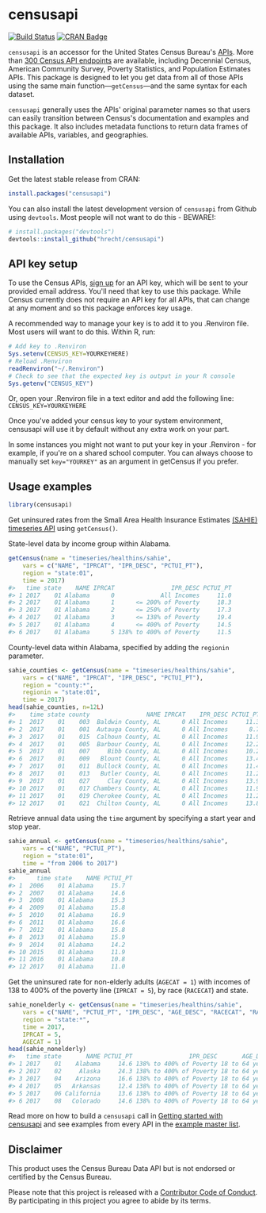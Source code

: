 # censusapi

[![Build Status](https://travis-ci.org/hrecht/censusapi.svg?branch=master)](https://travis-ci.org/hrecht/censusapi) [![CRAN Badge](https://www.r-pkg.org/badges/version/censusapi)](https://cran.r-project.org/package=censusapi)

`censusapi` is an accessor for the United States Census Bureau's [APIs](https://www.census.gov/developers/). More than [300 Census API endpoints](https://api.census.gov/data.html) are available, including Decennial Census, American Community Survey, Poverty Statistics, and Population Estimates APIs. This package is designed to let you get data from all of those APIs using the same main function—`getCensus`—and the same syntax for each dataset.

`censusapi` generally uses the APIs' original parameter names so that users can easily transition between Census's documentation and examples and this package. It also includes metadata functions to return data frames of available APIs, variables, and geographies.


## Installation
Get the latest stable release from CRAN: 
```R
install.packages("censusapi")
```

You can also install the latest development version of `censusapi` from Github using `devtools`. Most people will not want to do this - BEWARE!:
```R
# install.packages("devtools")
devtools::install_github("hrecht/censusapi")
```

## API key setup
To use the Census APIs, [sign up](http://api.census.gov/data/key_signup.html) for an API key, which will be sent to your provided email address. You'll need that key to use this package. While Census currently does not require an API key for all APIs, that can change at any moment and so this package enforces key usage.

A recommended way to manage your key is to add it to you .Renviron file. Most users will want to do this.
Within R, run:
```R
# Add key to .Renviron
Sys.setenv(CENSUS_KEY=YOURKEYHERE)
# Reload .Renviron
readRenviron("~/.Renviron")
# Check to see that the expected key is output in your R console
Sys.getenv("CENSUS_KEY")
```
Or, open your .Renviron file in a text editor and add the following line:
`CENSUS_KEY=YOURKEYHERE`

Once you've added your census key to your system environment, censusapi will use it by default without any extra work on your part. 

In some instances you might not want to put your key in your .Renviron - for example, if you're on a shared school computer. You can always choose to manually set `key="YOURKEY"` as an argument in getCensus if you prefer.

## Usage examples
```R
library(censusapi)
```

Get uninsured rates from the Small Area Health Insurance Estimates [(SAHIE) timeseries API](https://www.census.gov/data/developers/data-sets/Health-Insurance-Statistics.html) using `getCensus()`.

State-level data by income group within Alabama.
```R 
getCensus(name = "timeseries/healthins/sahie",
	vars = c("NAME", "IPRCAT", "IPR_DESC", "PCTUI_PT"), 
	region = "state:01",
	time = 2017)
#>   time state    NAME IPRCAT                IPR_DESC PCTUI_PT
#> 1 2017    01 Alabama      0             All Incomes     11.0
#> 2 2017    01 Alabama      1      <= 200% of Poverty     18.3
#> 3 2017    01 Alabama      2      <= 250% of Poverty     17.3
#> 4 2017    01 Alabama      3      <= 138% of Poverty     19.4
#> 5 2017    01 Alabama      4      <= 400% of Poverty     14.5
#> 6 2017    01 Alabama      5 138% to 400% of Poverty     11.5
```
County-level data within Alabama, specified by adding the `regionin` parameter.
```R
sahie_counties <- getCensus(name = "timeseries/healthins/sahie",
	vars = c("NAME", "IPRCAT", "IPR_DESC", "PCTUI_PT"), 
	region = "county:*",
	regionin = "state:01",
	time = 2017)
head(sahie_counties, n=12L)
#>    time state county                NAME IPRCAT    IPR_DESC PCTUI_PT
#> 1  2017    01    003  Baldwin County, AL      0 All Incomes     11.3
#> 2  2017    01    001  Autauga County, AL      0 All Incomes      8.7
#> 3  2017    01    015  Calhoun County, AL      0 All Incomes     11.9
#> 4  2017    01    005  Barbour County, AL      0 All Incomes     12.2
#> 5  2017    01    007     Bibb County, AL      0 All Incomes     10.2
#> 6  2017    01    009   Blount County, AL      0 All Incomes     13.4
#> 7  2017    01    011  Bullock County, AL      0 All Incomes     11.4
#> 8  2017    01    013   Butler County, AL      0 All Incomes     11.2
#> 9  2017    01    027     Clay County, AL      0 All Incomes     13.9
#> 10 2017    01    017 Chambers County, AL      0 All Incomes     11.9
#> 11 2017    01    019 Cherokee County, AL      0 All Incomes     11.2
#> 12 2017    01    021  Chilton County, AL      0 All Incomes     13.8
```
Retrieve annual data using the `time` argument by specifying a start year and stop year.
```R
sahie_annual <- getCensus(name = "timeseries/healthins/sahie",
    vars = c("NAME", "PCTUI_PT"),
    region = "state:01",
    time = "from 2006 to 2017")
sahie_annual
#> 		time state    NAME PCTUI_PT
#> 1  2006    01 Alabama     15.7
#> 2  2007    01 Alabama     14.6
#> 3  2008    01 Alabama     15.3
#> 4  2009    01 Alabama     15.8
#> 5  2010    01 Alabama     16.9
#> 6  2011    01 Alabama     16.6
#> 7  2012    01 Alabama     15.8
#> 8  2013    01 Alabama     15.9
#> 9  2014    01 Alabama     14.2
#> 10 2015    01 Alabama     11.9
#> 11 2016    01 Alabama     10.8
#> 12 2017    01 Alabama     11.0
```

Get the uninsured rate for non-elderly adults (`AGECAT = 1`) with incomes of 138 to 400% of the poverty line (`IPRCAT = 5`), by race (`RACECAT`) and state.
```R
sahie_nonelderly <- getCensus(name = "timeseries/healthins/sahie",
	vars = c("NAME", "PCTUI_PT", "IPR_DESC", "AGE_DESC", "RACECAT", "RACE_DESC"), 
	region = "state:*", 
	time = 2017,
	IPRCAT = 5,
	AGECAT = 1)
head(sahie_nonelderly)
#>   time state       NAME PCTUI_PT                IPR_DESC       AGE_DESC RACECAT RACE_DESC IPRCAT AGECAT
#> 1 2017    01    Alabama     14.6 138% to 400% of Poverty 18 to 64 years       0 All Races      5      1
#> 2 2017    02     Alaska     24.3 138% to 400% of Poverty 18 to 64 years       0 All Races      5      1
#> 3 2017    04    Arizona     16.6 138% to 400% of Poverty 18 to 64 years       0 All Races      5      1
#> 4 2017    05   Arkansas     12.4 138% to 400% of Poverty 18 to 64 years       0 All Races      5      1
#> 5 2017    06 California     13.6 138% to 400% of Poverty 18 to 64 years       0 All Races      5      1
#> 6 2017    08   Colorado     14.6 138% to 400% of Poverty 18 to 64 years       0 All Races      5      1
```

Read more on how to build a `censusapi` call in [Getting started with censusapi](https://hrecht.github.io/censusapi/articles/getting-started.html) and see examples from every API in the [example master list](https://hrecht.github.io/censusapi/articles/example-masterlist.html).

## Disclaimer
This product uses the Census Bureau Data API but is not endorsed or certified by the Census Bureau.

Please note that this project is released with a [Contributor Code of Conduct](CODE_OF_CONDUCT.md). By participating in this project you agree to abide by its terms.
